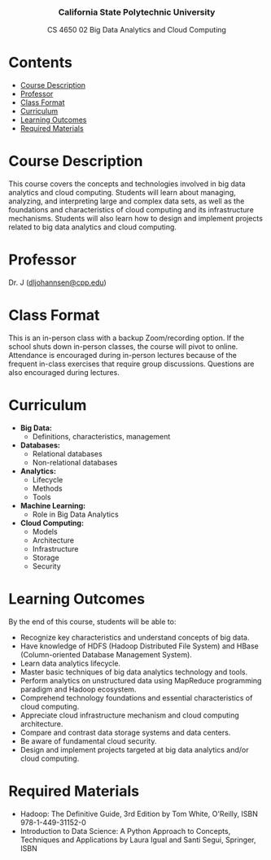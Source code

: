 <h3 align="center">California State Polytechnic University</h3>
<p align="center">
  CS 4650 02 Big Data Analytics and Cloud Computing
</p>
<p align="center">
  <a href="https://canvas.cpp.edu/courses/58725/assignments/syllabus">
  </a>
</p>

# Contents

- [Course Description](#course-description)
- [Professor](#professor)
- [Class Format](#class-format)
- [Curriculum](#curriculum)
- [Learning Outcomes](#learning-outcomes)
- [Required Materials](#required-materials)

# Course Description

This course covers the concepts and technologies involved in big data analytics and cloud computing. Students will learn about managing, analyzing, and interpreting large and complex data sets, as well as the foundations and characteristics of cloud computing and its infrastructure mechanisms. Students will also learn how to design and implement projects related to big data analytics and cloud computing.

# Professor

Dr. J (dljohannsen@cpp.edu)

# Class Format

This is an in-person class with a backup Zoom/recording option. If the school shuts down in-person classes, the course will pivot to online. Attendance is encouraged during in-person lectures because of the frequent in-class exercises that require group discussions. Questions are also encouraged during lectures.

# Curriculum  

- **Big Data:**
  - Definitions, characteristics, management
- **Databases:**
  - Relational databases
  - Non-relational databases
- **Analytics:**
  - Lifecycle
  - Methods
  - Tools
- **Machine Learning:**
  - Role in Big Data Analytics
- **Cloud Computing:**
  - Models
  - Architecture
  - Infrastructure
  - Storage
  - Security

# Learning Outcomes

By the end of this course, students will be able to:

- Recognize key characteristics and understand concepts of big data.
- Have knowledge of HDFS (Hadoop Distributed File System) and HBase (Column-oriented Database Management System).
- Learn data analytics lifecycle.
- Master basic techniques of big data analytics technology and tools.
- Perform analytics on unstructured data using MapReduce programming paradigm and Hadoop ecosystem.
- Comprehend technology foundations and essential characteristics of cloud computing.
- Appreciate cloud infrastructure mechanism and cloud computing architecture.
- Compare and contrast data storage systems and data centers.
- Be aware of fundamental cloud security.
- Design and implement projects targeted at big data analytics and/or cloud computing.

# Required Materials  

- Hadoop: The Definitive Guide, 3rd Edition by Tom White, O'Reilly, ISBN 978-1-449-31152-0
- Introduction to Data Science: A Python Approach to Concepts, Techniques and Applications by Laura Igual and Santi Segui, Springer, ISBN 
